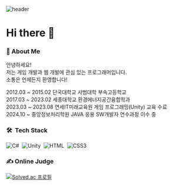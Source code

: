 ![header](https://capsule-render.vercel.app/api?type=waving&color=auto&height=300&section=header&text=Welcome!😊)

# Hi there 👋

### 💬 About Me  
안녕하세요!    
저는 게임 개발과 웹 개발에 관심 있는 프로그래머입니다.  
소통은 언제든지 환영합니다!  

2012.03 ~ 2015.02 단국대학교 사범대학 부속고등학교  
2017.03 ~ 2023.02 세종대학교 환경에너지공간융합학과  
2023.03 ~ 2023.08 연세IT미래교육원 게임 프로그래밍(Unity) 교육 수료  
2024.10 ~ 중앙정보처리학원 JAVA 응용 SW개발자 연수과정 이수 중

### 🛠 &nbsp;Tech Stack
![C#](https://img.shields.io/badge/-C%23-239120?style=flat&logo=C%23&logoColor=white)&nbsp;
![Unity](https://img.shields.io/badge/-Unity-FFFFFF?style=flat&logo=unity&logoColor=grey)&nbsp;
![HTML](https://img.shields.io/badge/HTML5-E34F26?style=flat&logo=HTML5&logoColor=white)&nbsp;
![CSS3](https://img.shields.io/badge/CSS3-1572B6?style=flat&logo=CSS3&logoColor=white)&nbsp;

### ✍ Online Judge 
[![Solved.ac 프로필](http://mazassumnida.wtf/api/v2/generate_badge?boj=aks742)](https://solved.ac/aks742)
